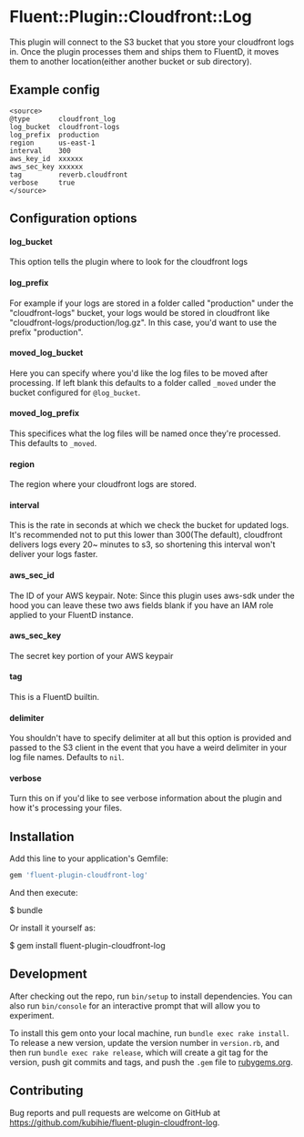 # Fluent::Plugin::Cloudfront::Log
This plugin will connect to the S3 bucket that you store your cloudfront logs in. Once the plugin processes them and ships them to FluentD, it moves them to another location(either another bucket or sub directory).

## Example config
```
<source>
@type       cloudfront_log
log_bucket  cloudfront-logs
log_prefix  production
region      us-east-1
interval    300
aws_key_id  xxxxxx
aws_sec_key xxxxxx
tag         reverb.cloudfront
verbose     true
</source>
```

## Configuration options

#### log_bucket
This option tells the plugin where to look for the cloudfront logs

#### log_prefix
For example if your logs are stored in a folder called "production" under the "cloudfront-logs" bucket, your logs would be stored in cloudfront like "cloudfront-logs/production/log.gz".
In this case, you'd want to use the prefix "production".

#### moved_log_bucket
Here you can specify where you'd like the log files to be moved after processing. If left blank this defaults to a folder called `_moved` under the bucket configured for `@log_bucket`.

#### moved_log_prefix
This specifices what the log files will be named once they're processed. This defaults to `_moved`.

#### region
The region where your cloudfront logs are stored.

#### interval
This is the rate in seconds at which we check the bucket for updated logs. It's recommended not to put this lower than 300(The default), cloudfront delivers logs every 20~ minutes to s3, so shortening this interval won't deliver your logs faster.

#### aws_sec_id
The ID of your AWS keypair. Note: Since this plugin uses aws-sdk under the hood you can leave these two aws fields blank if you have an IAM role applied to your FluentD instance.

#### aws_sec_key
The secret key portion of your AWS keypair

#### tag
This is a FluentD builtin.

#### delimiter
You shouldn't have to specify delimiter at all but this option is provided and passed to the S3 client in the event that you have a weird delimiter in your log file names. Defaults to `nil`.

#### verbose
Turn this on if you'd like to see verbose information about the plugin and how it's processing your files.

## Installation

Add this line to your application's Gemfile:

```ruby
gem 'fluent-plugin-cloudfront-log'
```

And then execute:

$ bundle

Or install it yourself as:

$ gem install fluent-plugin-cloudfront-log

## Development

After checking out the repo, run `bin/setup` to install dependencies. You can also run `bin/console` for an interactive prompt that will allow you to experiment.

To install this gem onto your local machine, run `bundle exec rake install`. To release a new version, update the version number in `version.rb`, and then run `bundle exec rake release`, which will create a git tag for the version, push git commits and tags, and push the `.gem` file to [rubygems.org](https://rubygems.org).

## Contributing

Bug reports and pull requests are welcome on GitHub at https://github.com/kubihie/fluent-plugin-cloudfront-log.


